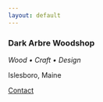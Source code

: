 ```yaml
---
layout: default
---
```


### Dark Arbre Woodshop

_Wood • Craft • Design_

Islesboro, Maine

[Contact](mailto:hello@darkarbre.com)
